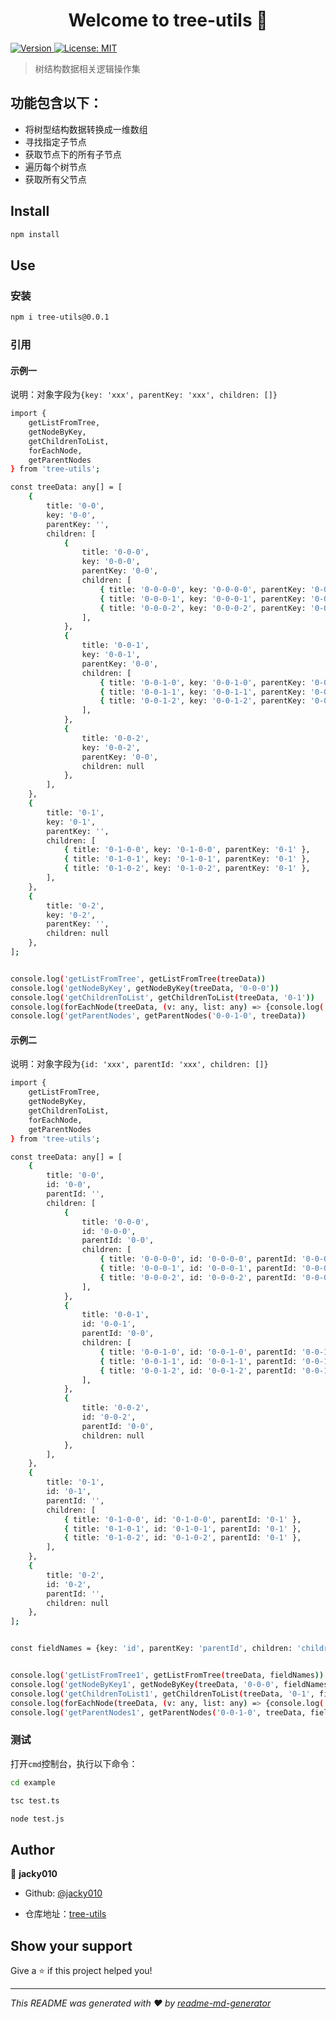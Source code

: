 <h1 align="center">Welcome to tree-utils 👋</h1>
<p>
  <a href="https://www.npmjs.com/package/tree-utils" target="_blank">
    <img alt="Version" src="https://img.shields.io/npm/v/tree-utils.svg">
  </a>
  <a href="#" target="_blank">
    <img alt="License: MIT" src="https://img.shields.io/badge/License-MIT-yellow.svg" />
  </a>
</p>

> 树结构数据相关逻辑操作集

## 功能包含以下：

- 将树型结构数据转换成一维数组
- 寻找指定子节点
- 获取节点下的所有子节点
- 遍历每个树节点
- 获取所有父节点

## Install

```sh
npm install
```

## Use

### 安装

```sh
npm i tree-utils@0.0.1
```

### 引用


#### 示例一

说明：对象字段为`{key: 'xxx', parentKey: 'xxx', children: []}`

```sh
import {
    getListFromTree,
    getNodeByKey,
    getChildrenToList,
    forEachNode,
    getParentNodes
} from 'tree-utils';

const treeData: any[] = [
    {
        title: '0-0',
        key: '0-0',
        parentKey: '',
        children: [
            {
                title: '0-0-0',
                key: '0-0-0',
                parentKey: '0-0',
                children: [
                    { title: '0-0-0-0', key: '0-0-0-0', parentKey: '0-0-0' },
                    { title: '0-0-0-1', key: '0-0-0-1', parentKey: '0-0-0' },
                    { title: '0-0-0-2', key: '0-0-0-2', parentKey: '0-0-0' },
                ],
            },
            {
                title: '0-0-1',
                key: '0-0-1',
                parentKey: '0-0',
                children: [
                    { title: '0-0-1-0', key: '0-0-1-0', parentKey: '0-0-1' },
                    { title: '0-0-1-1', key: '0-0-1-1', parentKey: '0-0-1' },
                    { title: '0-0-1-2', key: '0-0-1-2', parentKey: '0-0-1' },
                ],
            },
            {
                title: '0-0-2',
                key: '0-0-2',
                parentKey: '0-0',
                children: null
            },
        ],
    },
    {
        title: '0-1',
        key: '0-1',
        parentKey: '',
        children: [
            { title: '0-1-0-0', key: '0-1-0-0', parentKey: '0-1' },
            { title: '0-1-0-1', key: '0-1-0-1', parentKey: '0-1' },
            { title: '0-1-0-2', key: '0-1-0-2', parentKey: '0-1' },
        ],
    },
    {
        title: '0-2',
        key: '0-2',
        parentKey: '',
        children: null
    },
];


console.log('getListFromTree', getListFromTree(treeData))
console.log('getNodeByKey', getNodeByKey(treeData, '0-0-0'))
console.log('getChildrenToList', getChildrenToList(treeData, '0-1'))
console.log(forEachNode(treeData, (v: any, list: any) => {console.log('子项：', v)}))
console.log('getParentNodes', getParentNodes('0-0-1-0', treeData))
```

#### 示例二

说明：对象字段为`{id: 'xxx', parentId: 'xxx', children: []}`

```sh
import {
    getListFromTree,
    getNodeByKey,
    getChildrenToList,
    forEachNode,
    getParentNodes
} from 'tree-utils';

const treeData: any[] = [
    {
        title: '0-0',
        id: '0-0',
        parentId: '',
        children: [
            {
                title: '0-0-0',
                id: '0-0-0',
                parentId: '0-0',
                children: [
                    { title: '0-0-0-0', id: '0-0-0-0', parentId: '0-0-0' },
                    { title: '0-0-0-1', id: '0-0-0-1', parentId: '0-0-0' },
                    { title: '0-0-0-2', id: '0-0-0-2', parentId: '0-0-0' },
                ],
            },
            {
                title: '0-0-1',
                id: '0-0-1',
                parentId: '0-0',
                children: [
                    { title: '0-0-1-0', id: '0-0-1-0', parentId: '0-0-1' },
                    { title: '0-0-1-1', id: '0-0-1-1', parentId: '0-0-1' },
                    { title: '0-0-1-2', id: '0-0-1-2', parentId: '0-0-1' },
                ],
            },
            {
                title: '0-0-2',
                id: '0-0-2',
                parentId: '0-0',
                children: null
            },
        ],
    },
    {
        title: '0-1',
        id: '0-1',
        parentId: '',
        children: [
            { title: '0-1-0-0', id: '0-1-0-0', parentId: '0-1' },
            { title: '0-1-0-1', id: '0-1-0-1', parentId: '0-1' },
            { title: '0-1-0-2', id: '0-1-0-2', parentId: '0-1' },
        ],
    },
    {
        title: '0-2',
        id: '0-2',
        parentId: '',
        children: null
    },
];


const fieldNames = {key: 'id', parentKey: 'parentId', children: 'children'}


console.log('getListFromTree1', getListFromTree(treeData, fieldNames))
console.log('getNodeByKey1', getNodeByKey(treeData, '0-0-0', fieldNames))
console.log('getChildrenToList1', getChildrenToList(treeData, '0-1', fieldNames))
console.log(forEachNode(treeData, (v: any, list: any) => {console.log('子项1：', v)}, fieldNames))
console.log('getParentNodes1', getParentNodes('0-0-1-0', treeData, fieldNames))
```

### 测试

打开`cmd`控制台，执行以下命令：

```sh
cd example

tsc test.ts 

node test.js
```



## Author

👤 **jacky010**

* Github: [@jacky010](https://github.com/jacky010)

* 仓库地址：[tree-utils](https://github.com/Jacky010/tree-utils)

## Show your support

Give a ⭐️ if this project helped you!

***
_This README was generated with ❤️ by [readme-md-generator](https://github.com/kefranabg/readme-md-generator)_
